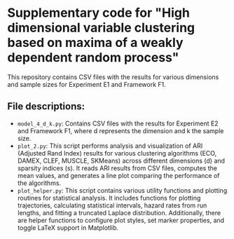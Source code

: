 # Supplementary code for "High dimensional variable clustering based on maxima of a weakly dependent random process"

This repository contains CSV files with the results for various dimensions and sample sizes for Experiment E1 and Framework F1.

## File descriptions:

* `model_4_d_k.py`: Contains CSV files with the results for Experiment E2 and Framework F1, where d represents the dimension and k the sample size.
* `plot_2.py`: This script performs analysis and visualization of ARI (Adjusted Rand Index) results for various clustering algorithms (ECO, DAMEX, CLEF, MUSCLE, SKMeans) across different dimensions (d) and sparsity indices (s). It reads ARI results from CSV files, computes the mean values, and generates a line plot comparing the performance of the algorithms.
* `plot_helper.py`:  This script contains various utility functions and plotting routines for statistical analysis. It includes functions for plotting trajectories, calculating statistical intervals, hazard rates from run lengths, and fitting a truncated Laplace distribution. Additionally, there are helper functions to configure plot styles, set marker properties, and toggle LaTeX support in Matplotlib.